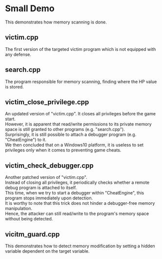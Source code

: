 # Small Demo

This demonstrates how memory scanning is done.  
  
## victim.cpp  
The first version of the targeted victim program which is not equipped with any defense.  

## search.cpp  
The program responsible for memory scanning, finding where the HP value is stored.  
  
## victim_close_privilege.cpp  
An updated version of "victim.cpp". It closes all privileges before the game start.  
However, it is apparent that read/write permissions to its private memory space is still granted to other programs (e.g. "search.cpp").  
Surprisingly, it is still possible to attach a debugger program (e.g. "CheatEngine") to it.  
We then concluded that on a Windows10 platform, it is useless to set privileges only when it comes to preventing game cheats.  
  
## victim_check_debugger.cpp  
Another patched version of "victim.cpp".  
Instead of closing all privileges, it periodically checks whether a remote debug program is attached to itself.  
This time, when we try to start a debugger within "CheatEngine", this program stops immediately upon detection.  
It is worthy to note that this trick does not hinder a debugger-free memory manipulation.  
Hence, the attacker can still read/write to the program's memory space without being detected.
  
## vicitm_guard.cpp  
This demonstrates how to detect memory modification by setting a hidden variable dependent on the target variable.  
